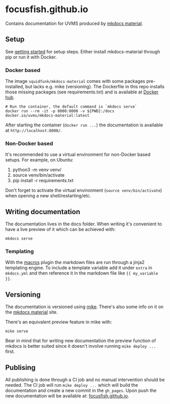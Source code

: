 # focusfish.github.io

Contains documentation for UVMS produced by [mkdocs material](https://squidfunk.github.io/mkdocs-material).

## Setup

See [getting started](https://squidfunk.github.io/mkdocs-material/getting-started/)
for setup steps. Either install mkdocs-material through pip or run it with Docker.

### Docker based

The image `squidfunk/mkdocs-material` comes with some packages pre-installed,
but lacks e.g. mike (versioning). The Dockerfile in this repo installs those
missing packages (see requirements.txt) and is available at [Docker
hub](https://hub.docker.com/r/uvms/mkdocs-material).

```
# Run the container, the default command is `mkdocs serve`
docker run --rm -it -p 8000:8000 -v ${PWD}:/docs docker.io/uvms/mkdocs-material:latest
```

After starting the container (`docker run ...`) the documentation is available
at `http://localhost:8000/`.

### Non-Docker based

It's recommended to use a virtual environment for non-Docker based setups. For
example, on Ubuntu:

1. python3 -m venv venv/
2. source venv/bin/activate
3. pip install -r requirements.txt

Don't forget to activate the virtual environment (`source venv/bin/activate`)
when opening a new shell/restarting/etc.

## Writing documentation

The documentation lives in the docs folder. When writing it's convenient to
have a live preview of it which can be achieved with:

```
mkdocs serve
```

### Templating

With the [macros](https://mkdocs-macros-plugin.readthedocs.io/en/latest/)
plugin the markdown files are run through a jinja2 templating engine. To
include a template variable add it under `extra` in `mkdocs.yml` and then
reference it in the markdown file like `{{ my_variable }}`.

## Versioning

The documentation is versioned using [mike](https://github.com/jimporter/mike).
There's also some info on it on the
[mkdocs material](https://squidfunk.github.io/mkdocs-material/setup/setting-up-versioning/)
site.

There's an equivalent preview feature in mike with:

```
mike serve
```

Bear in mind that for writing new documentation the preview function of mkdocs
is better suited since it doesn't involve running `mike deploy ...` first.

## Publising

All publishing is done through a CI job and no manual intervention should be
needed. The CI job will run `mike deploy ...` which will build the
documentation and create a new commit in the `gh_pages`. Upon push the new
documentation will be available at:
[focusfish.github.io](https://focusfish.github.io/).
